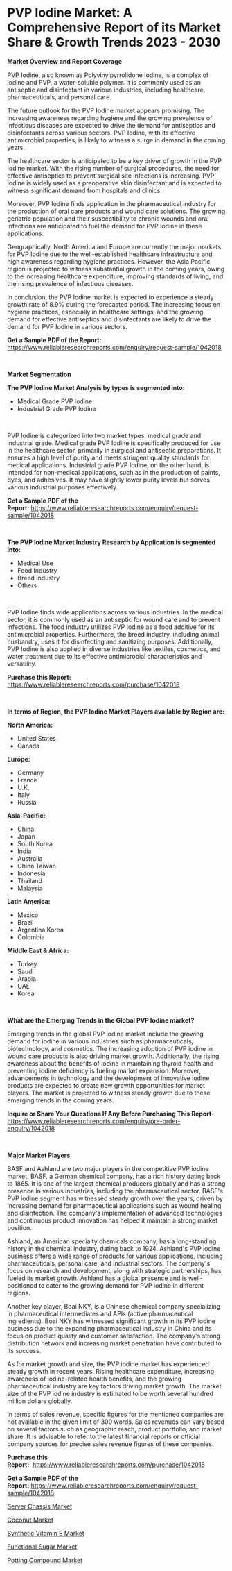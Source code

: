 <p><h1>PVP Iodine Market: A Comprehensive Report of its Market Share & Growth Trends 2023 - 2030</h1></p><p><strong>Market Overview and Report Coverage</strong></p>
<p><p>PVP Iodine, also known as Polyvinylpyrrolidone Iodine, is a complex of iodine and PVP, a water-soluble polymer. It is commonly used as an antiseptic and disinfectant in various industries, including healthcare, pharmaceuticals, and personal care.</p><p>The future outlook for the PVP Iodine market appears promising. The increasing awareness regarding hygiene and the growing prevalence of infectious diseases are expected to drive the demand for antiseptics and disinfectants across various sectors. PVP Iodine, with its effective antimicrobial properties, is likely to witness a surge in demand in the coming years.</p><p>The healthcare sector is anticipated to be a key driver of growth in the PVP Iodine market. With the rising number of surgical procedures, the need for effective antiseptics to prevent surgical site infections is increasing. PVP Iodine is widely used as a preoperative skin disinfectant and is expected to witness significant demand from hospitals and clinics.</p><p>Moreover, PVP Iodine finds application in the pharmaceutical industry for the production of oral care products and wound care solutions. The growing geriatric population and their susceptibility to chronic wounds and oral infections are anticipated to fuel the demand for PVP Iodine in these applications.</p><p>Geographically, North America and Europe are currently the major markets for PVP Iodine due to the well-established healthcare infrastructure and high awareness regarding hygiene practices. However, the Asia Pacific region is projected to witness substantial growth in the coming years, owing to the increasing healthcare expenditure, improving standards of living, and the rising prevalence of infectious diseases.</p><p>In conclusion, the PVP Iodine market is expected to experience a steady growth rate of 8.9% during the forecasted period. The increasing focus on hygiene practices, especially in healthcare settings, and the growing demand for effective antiseptics and disinfectants are likely to drive the demand for PVP Iodine in various sectors.</p></p>
<p><strong>Get a Sample PDF of the Report:</strong> <a href="https://www.reliableresearchreports.com/enquiry/request-sample/1042018">https://www.reliableresearchreports.com/enquiry/request-sample/1042018</a></p>
<p>&nbsp;</p>
<p><strong>Market Segmentation</strong></p>
<p><strong>The PVP Iodine Market Analysis by types is segmented into:</strong></p>
<p><ul><li>Medical Grade PVP Iodine</li><li>Industrial Grade PVP Iodine</li></ul></p>
<p>&nbsp;</p>
<p><p>PVP Iodine is categorized into two market types: medical grade and industrial grade. Medical grade PVP Iodine is specifically produced for use in the healthcare sector, primarily in surgical and antiseptic preparations. It ensures a high level of purity and meets stringent quality standards for medical applications. Industrial grade PVP Iodine, on the other hand, is intended for non-medical applications, such as in the production of paints, dyes, and adhesives. It may have slightly lower purity levels but serves various industrial purposes effectively.</p></p>
<p><strong>Get a Sample PDF of the Report:</strong>&nbsp;<a href="https://www.reliableresearchreports.com/enquiry/request-sample/1042018">https://www.reliableresearchreports.com/enquiry/request-sample/1042018</a></p>
<p>&nbsp;</p>
<p><strong>The PVP Iodine Market Industry Research by Application is segmented into:</strong></p>
<p><ul><li>Medical Use</li><li>Food Industry</li><li>Breed Industry</li><li>Others</li></ul></p>
<p>&nbsp;</p>
<p><p>PVP Iodine finds wide applications across various industries. In the medical sector, it is commonly used as an antiseptic for wound care and to prevent infections. The food industry utilizes PVP Iodine as a food additive for its antimicrobial properties. Furthermore, the breed industry, including animal husbandry, uses it for disinfecting and sanitizing purposes. Additionally, PVP Iodine is also applied in diverse industries like textiles, cosmetics, and water treatment due to its effective antimicrobial characteristics and versatility.</p></p>
<p><strong>Purchase this Report:</strong>&nbsp; <a href="https://www.reliableresearchreports.com/purchase/1042018">https://www.reliableresearchreports.com/purchase/1042018</a></p>
<p>&nbsp;</p>
<p><strong>In terms of Region, the PVP Iodine Market Players available by Region are:</strong></p>
<p>
    <p> <strong> North America: </strong>
        <ul>
            <li>United States</li>
            <li>Canada</li>
        </ul>
        </p> 
    <p> <strong> Europe: </strong>
        <ul>
            <li>Germany</li>
            <li>France</li>
            <li>U.K.</li>
            <li>Italy</li>
            <li>Russia</li>
        </ul>
        </p> 
    <p> <strong> Asia-Pacific: </strong>
        <ul>
            <li>China</li>
            <li>Japan</li>
            <li>South Korea</li>
            <li>India</li>
            <li>Australia</li>
            <li>China Taiwan</li>
            <li>Indonesia</li>
            <li>Thailand</li>
            <li>Malaysia</li>
        </ul>
        </p> 
    <p> <strong> Latin America: </strong>
        <ul>
            <li>Mexico</li>
            <li>Brazil</li>
            <li>Argentina Korea</li>
            <li>Colombia</li>
        </ul>
        </p> 
    <p> <strong> Middle East & Africa: </strong>
        <ul>
            <li>Turkey</li>
            <li>Saudi</li>
            <li>Arabia</li>
            <li>UAE</li>
            <li>Korea</li>
        </ul>
    </p>
    </p>
<p>&nbsp;</p>
<p><strong>What are the Emerging Trends in the Global PVP Iodine market?</strong></p>
<p><p>Emerging trends in the global PVP iodine market include the growing demand for iodine in various industries such as pharmaceuticals, biotechnology, and cosmetics. The increasing adoption of PVP iodine in wound care products is also driving market growth. Additionally, the rising awareness about the benefits of iodine in maintaining thyroid health and preventing iodine deficiency is fueling market expansion. Moreover, advancements in technology and the development of innovative iodine products are expected to create new growth opportunities for market players. The market is projected to witness steady growth due to these emerging trends in the coming years.</p></p>
<p><strong>Inquire or Share Your Questions If Any Before Purchasing This Report</strong>- <a href="https://www.reliableresearchreports.com/enquiry/pre-order-enquiry/1042018">https://www.reliableresearchreports.com/enquiry/pre-order-enquiry/1042018</a></p>
<p>&nbsp;</p>
<p><strong>Major Market Players</strong></p>
<p><p>BASF and Ashland are two major players in the competitive PVP iodine market. BASF, a German chemical company, has a rich history dating back to 1865. It is one of the largest chemical producers globally and has a strong presence in various industries, including the pharmaceutical sector. BASF's PVP iodine segment has witnessed steady growth over the years, driven by increasing demand for pharmaceutical applications such as wound healing and disinfection. The company's implementation of advanced technologies and continuous product innovation has helped it maintain a strong market position.</p><p>Ashland, an American specialty chemicals company, has a long-standing history in the chemical industry, dating back to 1924. Ashland's PVP iodine business offers a wide range of products for various applications, including pharmaceuticals, personal care, and industrial sectors. The company's focus on research and development, along with strategic partnerships, has fueled its market growth. Ashland has a global presence and is well-positioned to cater to the growing demand for PVP iodine in different regions.</p><p>Another key player, Boai NKY, is a Chinese chemical company specializing in pharmaceutical intermediates and APIs (active pharmaceutical ingredients). Boai NKY has witnessed significant growth in its PVP iodine business due to the expanding pharmaceutical industry in China and its focus on product quality and customer satisfaction. The company's strong distribution network and increasing market penetration have contributed to its success.</p><p>As for market growth and size, the PVP iodine market has experienced steady growth in recent years. Rising healthcare expenditure, increasing awareness of iodine-related health benefits, and the growing pharmaceutical industry are key factors driving market growth. The market size of the PVP iodine industry is estimated to be worth several hundred million dollars globally.</p><p>In terms of sales revenue, specific figures for the mentioned companies are not available in the given limit of 300 words. Sales revenues can vary based on several factors such as geographic reach, product portfolio, and market share. It is advisable to refer to the latest financial reports or official company sources for precise sales revenue figures of these companies.</p></p>
<p><strong>Purchase this Report:</strong>&nbsp;&nbsp;<a href="https://www.reliableresearchreports.com/purchase/1042018">https://www.reliableresearchreports.com/purchase/1042018</a></p>
<p></p>
<p><strong>Get a Sample PDF of the Report:</strong>&nbsp;<a href="https://www.reliableresearchreports.com/enquiry/request-sample/1042018">https://www.reliableresearchreports.com/enquiry/request-sample/1042018</a></p>
<p><p><a href="https://medium.com/@deannakling2927/server-chassis-market-size-and-market-trends-complete-industry-overview-2023-to-2030-05f0b0b654f4">Server Chassis Market</a></p><p><a href="https://medium.com/@aliwilldvm/decoding-coconut-market-metrics-market-share-trends-and-growth-patterns-29a6fe72534c">Coconut Market</a></p><p><a href="https://github.com/amonskiyk/Market-Research-Report-List-1/blob/main/synthetic-vitamin-e-market.md">Synthetic Vitamin E Market</a></p><p><a href="https://medium.com/@emerylittle2023/functional-sugar-market-share-evolution-and-market-growth-trends-2023-2030-877fd04f3f20">Functional Sugar Market</a></p><p><a href="https://github.com/JameTravis/Market-Research-Report-List-2/blob/main/potting-compound-market.md">Potting Compound Market</a></p></p>
